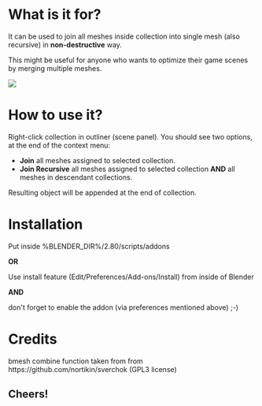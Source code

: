 <h1>What is it for?</h1>

<p>It can be used to join all meshes inside collection into single mesh (also recursive) in <strong>non-destructive</strong> way.</p>
<p>This might be useful for anyone who wants to optimize their game scenes by merging multiple meshes.</p>

<img src="https://lonegamedev.com/wp-content/uploads/2019/09/join-collection.png" />

<h1>How to use it?</h1>

<p>Right-click collection in outliner (scene panel). You should see two options, at the end of the context menu:</p>
<ul>
  <li><strong>Join</strong> all meshes assigned to selected collection.</li>
  <li><strong>Join Recursive</strong> all meshes assigned to selected collection <strong>AND</strong> all meshes in descendant collections.</li>
</ul>

<p>Resulting object will be appended at the end of collection.</p>

<h1>Installation</h1>

<p>Put inside %BLENDER_DIR%/2.80/scripts/addons</p>

<strong>OR</strong>

Use install feature (Edit/Preferences/Add-ons/Install) from inside of Blender

<strong>AND</strong>

don't forget to enable the addon (via preferences mentioned above) ;-)

<h1>Credits</h1>
<p>bmesh combine function taken from from https://github.com/nortikin/sverchok (GPL3 license)<p>
  
<h2>Cheers!</h2>
